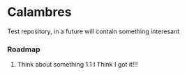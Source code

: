 Calambres
=========

Test repository, in a future will contain something interesant

### Roadmap
 1. Think about something
 1.1 I Think I got it!!!

